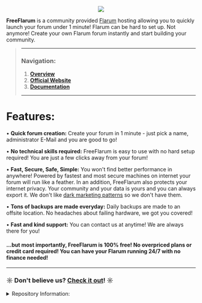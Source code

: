 <p align="center">
  <img src="https://media.discordapp.net/attachments/585143304467906581/708964067037020160/freeflarum-logo.png">
</p>

 __FreeFlarum__ is a community provided [Flarum](https://www.flarum.org) hosting allowing you to quickly launch your forum under 1 minute! Flarum can be hard to set up. Not anymore! Create your own Flarum forum instantly and start building your community.
 
> ---
> ### __Navigation:__
> 1. __[Overview](https://github.com/gwillem/freeflarum.com)__
> 2. __[Official Website](https://www.freeflarum.com)__
> 3. __[Documentation](https://www.freeflarum.com/docs)__
> ---

# Features:
• __Quick forum creation:__ Create your forum in 1 minute - just pick a name, administrator E-Mail and you are good to go!

• __No technical skills required:__ FreeFlarum is easy to use with no hard setup required! You are just a few clicks away from your forum!

• __Fast, Secure, Safe, Simple:__ You won't find better performance in anywhere! Powered by fastest and most secure machines on internet your forum will run like a feather. In an addition, FreeFlarum also protects your internet privacy. Your community and your data is yours and you can always export it. We don't like [dark marketing patterns](https://www.darkpatterns.org/) so we don't have them.

• __Tons of backups are made everyday:__ Daily backups are made to an offsite location. No headaches about failing hardware, we got you covered! 

• __Fast and kind support:__ You can contact us at anytime! We are always there for you!


#### ...but most importantly, FreeFlarum is 100% free! No overpriced plans or credit card required! You can have your Flarum running 24/7 with no finance needed!

---

### ☼ Don't believe us? __[Check it out](https://www.freeflarum.com)__! ☼

<details><summary>Repository Information:</summary>
<p>

# FreeFlarum Frontend

This repository contains the front-end for FreeFlarum.com:

- [x] documentation, built with Mkdocs and Material for Mkdocs
- [ ] control panel

Works in conjuction with freeflarum-backend.

## Submitting feature/extension requests:

Please, submit feature and extension request as a new issue in this repository. 

## Local development

### Debian-based Linus distributions

```
# Install pip first (and Python 3.x, if not yet installed!)
sudo apt install python3-pip 

# Next, install pipenv
sudo pip3 install pipenv

# Install dependencies within pipenv
pipenv install

# Run dev server.
pipenv run mkdocs serve
```
And see your live edits at http://localhost:8000/.

## Deployment

```
# Use the deployment script for simplified process.
# Will not work on Windows (unless using Git Bash or on WSL)
./deploy.sh
```

### Note:
FreeFlarum.com is a community provided host for Flarum. FreeFlarum is NOT affiliated with Flarum. Questions related to forum software should be adressed to the [Flarum's Discussion Forums](https://discuss.flarum.org/).
</p>
</details>
